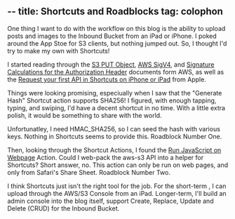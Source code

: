 --
title: Shortcuts and Roadblocks
tag: colophon
--

One thing I want to do with the workflow on this blog is the ability to upload posts and images to the Inbound Bucket from an iPad or iPhone. I poked around the App Stoe for S3 clients, but nothing jumped out. So, I thought I'd try to make my own with Shortcuts!

I started reading through the [S3 PUT Object](https://docs.aws.amazon.com/AmazonS3/latest/API/API_PutObject.html), [AWS SigV4](https://docs.aws.amazon.com/AmazonS3/latest/API/sigv4-auth-using-authorization-header.html), and [Signature Calculations for the Authorization Header](https://docs.aws.amazon.com/AmazonS3/latest/API/sig-v4-header-based-auth.html) documents form AWS, as well as the [Request your first API in Shortcuts on iPhone or iPad](https://support.apple.com/guide/shortcuts/request-your-first-api-apd58d46713f/ios) from Apple.

Things were looking promising, especiually when I saw that the "Generate Hash" Shortcut action supports SHA256! I figured, with enough tapping, typing, and swiping, I'd have a decent shortcut in no time. With a little extra polish, it would be something to share with the world.

Unfortunatley, I need HMAC_SHA256, so I can seed the hash with various keys. Nothing in Shortcuts seems to provide this. Roadblock Number One.

Then, looking through the Shortcut Actions, I found the [Run JavaScript on Webpage](https://support.apple.com/guide/shortcuts/intro-to-the-run-javascript-on-webpage-action-apd218e2187d/ios) Action. Could I web-pack the aws-s3 API into a helper for Shortcuts? Short answer, no. This action can only be run on web pages, and only from Safari's Share Sheet. Roadblock Number Two.

I think Shortcuts just isn't the right tool for the job. For the short-term , I can upload through the AWS/S3 Console from an iPad. Longer-term, I'll build an admin console into the blog itself, support Create, Replace, Update and Delete (CRUD) for the Inbound Bucket.